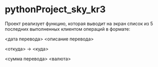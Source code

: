 # pythonProject_sky_kr3

Проект реализует функцию, которая выводит на экран список
из 5 последних выполненных клиентом операций в формате:

<дата перевода> <описание перевода>

<откуда> -> <куда>

<сумма перевода> <валюта>